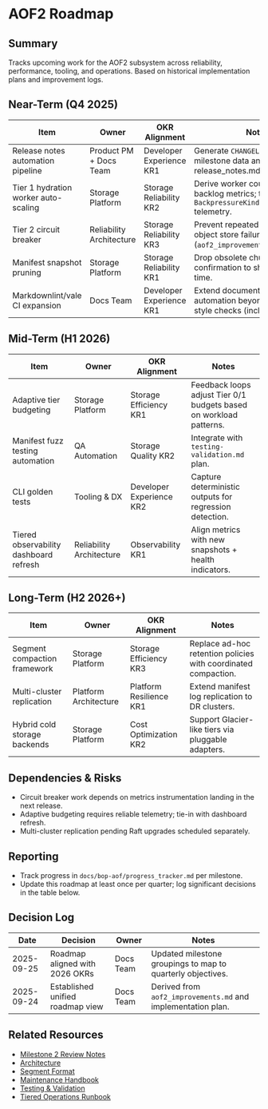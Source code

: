 # AOF2 Roadmap

## Summary
Tracks upcoming work for the AOF2 subsystem across reliability, performance, tooling, and operations. Based on historical implementation plans and improvement logs.

## Near-Term (Q4 2025)
| Item | Owner | OKR Alignment | Notes |
| --- | --- | --- | --- |
| Release notes automation pipeline | Product PM + Docs Team | Developer Experience KR1 | Generate `CHANGELOG.md` from milestone data and release_notes.md. |
| Tier 1 hydration worker auto-scaling | Storage Platform | Storage Reliability KR2 | Derive worker count from backlog metrics; ties into `BackpressureKind::Hydration` telemetry. |
| Tier 2 circuit breaker | Reliability Architecture | Storage Reliability KR3 | Prevent repeated retries during object store failures (`aof2_improvements_response.md`). |
| Manifest snapshot pruning | Storage Platform | Storage Reliability KR1 | Drop obsolete chunks after Tier 2 confirmation to shrink restart time. |
| Markdownlint/vale CI expansion | Docs Team | Developer Experience KR1 | Extend documentation automation beyond markdown style checks (include manuals). |

## Mid-Term (H1 2026)
| Item | Owner | OKR Alignment | Notes |
| --- | --- | --- | --- |
| Adaptive tier budgeting | Storage Platform | Storage Efficiency KR1 | Feedback loops adjust Tier 0/1 budgets based on workload patterns. |
| Manifest fuzz testing automation | QA Automation | Storage Quality KR2 | Integrate with `testing-validation.md` plan. |
| CLI golden tests | Tooling & DX | Developer Experience KR2 | Capture deterministic outputs for regression detection. |
| Tiered observability dashboard refresh | Reliability Architecture | Observability KR1 | Align metrics with new snapshots + health indicators. |

## Long-Term (H2 2026+)
| Item | Owner | OKR Alignment | Notes |
| --- | --- | --- | --- |
| Segment compaction framework | Storage Platform | Storage Efficiency KR3 | Replace ad-hoc retention policies with coordinated compaction. |
| Multi-cluster replication | Platform Architecture | Platform Resilience KR1 | Extend manifest log replication to DR clusters. |
| Hybrid cold storage backends | Storage Platform | Cost Optimization KR2 | Support Glacier-like tiers via pluggable adapters. |

## Dependencies & Risks
- Circuit breaker work depends on metrics instrumentation landing in the next release.
- Adaptive budgeting requires reliable telemetry; tie-in with dashboard refresh.
- Multi-cluster replication pending Raft upgrades scheduled separately.

## Reporting
- Track progress in `docs/bop-aof/progress_tracker.md` per milestone.
- Update this roadmap at least once per quarter; log significant decisions in the table below.

## Decision Log
| Date | Decision | Owner | Notes |
| --- | --- | --- | --- |
| 2025-09-25 | Roadmap aligned with 2026 OKRs | Docs Team | Updated milestone groupings to map to quarterly objectives. |
| 2025-09-24 | Established unified roadmap view | Docs Team | Derived from `aof2_improvements.md` and implementation plan. |

## Related Resources
- [Milestone 2 Review Notes](../bop-aof/review_notes.md)
- [Architecture](architecture.md)
- [Segment Format](segment-format.md)
- [Maintenance Handbook](maintenance-handbook.md)
- [Testing & Validation](testing-validation.md)
- [Tiered Operations Runbook](runbooks/tiered-operations.md)

